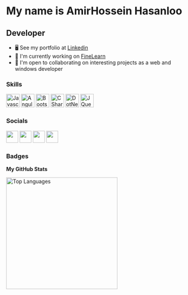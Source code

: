 My name is AmirHossein Hasanloo
===============================

Developer 
-----------------------------

*   🖥️  See my portfolio at [Linkedin]([https://badrnezhad.com](https://www.linkedin.com/in/amirhossein-hasanloo-7a2b93273/))
*   🚀  I'm currently working on [FineLearn](https://FineLearn.ir)
*   🤝  I'm open to collaborating on interesting projects as a web and windows developer

### Skills
<p align="left">
<a href="https://developer.mozilla.org/en-US/docs/Web/JavaScript" target="_blank" rel="noreferrer"><img src="https://raw.githubusercontent.com/danielcranney/readme-generator/main/public/icons/skills/javascript-colored.svg" width="36" height="36" alt="Javascript" /></a>
      <a href="https://angularjs.org/" target="_blank" rel="noreferrer"><img src="https://raw.githubusercontent.com/danielcranney/readme-generator/main/public/icons/skills/angularjs-colored.svg" width="36" height="36" alt="Angular" /></a>
          <a href="https://getbootstrap.com/" target="_blank" rel="noreferrer"><img src="https://raw.githubusercontent.com/danielcranney/readme-generator/main/public/icons/skills/bootstrap-colored.svg" width="36" height="36" alt="Bootstrap" /></a>
            <a href="https://docs.microsoft.com/en-us/dotnet/csharp/" target="_blank" rel="noreferrer"><img src="https://raw.githubusercontent.com/danielcranney/readme-generator/main/public/icons/skills/csharp-colored.svg" width="36" height="36" alt="CSharp" /></a>
  <a href="https://docs.microsoft.com/en-us/dotnet/" target="_blank" rel="noreferrer"><img src="https://raw.githubusercontent.com/danielcranney/readme-generator/main/public/icons/skills/dot-net-colored.svg" width="36" height="36" alt="DotNet" /></a>
    <a href="https://jquery.com/" target="_blank" rel="noreferrer"><img src="https://raw.githubusercontent.com/danielcranney/readme-generator/main/public/icons/skills/jquery-colored.svg" width="36" height="36" alt="JQuery" /></a>
</p>
      

### Socials

<p align="left">
    <a href="https://www.instagram.com/amirhosein_developer.ir" target="_blank" rel="noreferrer"><img
            src="https://raw.githubusercontent.com/danielcranney/readme-generator/main/public/icons/socials/instagram.svg"
            width="32" height="32" /></a>
    <a href="https://github.com/AmirHosseinHasanloo" target="_blank" rel="noreferrer"><img
            src="https://raw.githubusercontent.com/danielcranney/readme-generator/main/public/icons/socials/github-dark.svg"
            width="32" height="32" /></a>
    <a href="https://FineLearn.ir" target="_blank" rel="noreferrer"><img
            src="https://raw.githubusercontent.com/danielcranney/readme-generator/main/public/icons/socials/hashnode.svg"
            width="32" height="32" /></a>
    <a href="https://www.linkedin.com/in/amirhossein-hasanloo-7a2b93273/" target="_blank" rel="noreferrer"><img
            src="https://raw.githubusercontent.com/danielcranney/readme-generator/main/public/icons/socials/linkedin.svg"
            width="32" height="32" /></a>
</p>

### Badges

<b>My GitHub Stats</b>

<a href="https://github.com/AmirHosseinHasanloo" align="left"><img width="300"
        src="https://github-readme-stats.vercel.app/api/top-langs/?username=AmirHosseinHasanloo&langs_count=10&title_color=0891b2&text_color=ffffff&icon_color=0891b2&bg_color=1c1917&hide_border=true&locale=en&custom_title=Top%20%Languages"
        alt="Top Languages" /></a>
